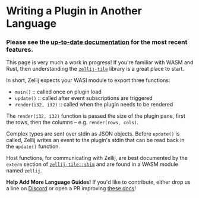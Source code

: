 # Writing a Plugin in Another Language

### **Please see the [up-to-date documentation](/documentation) for the most recent features.**

This page is very much a work in progress! If you're familiar with WASM and Rust, then understanding the [`zellij-tile`][zellij-tile] library is a great place to start.

In short, Zellij expects your WASI module to export three functions:
- `main()` :: called once on plugin load
- `update()` :: called after event subscriptions are triggered
- `render(i32, i32)` :: called when the plugin needs to be rendered

The `render(i32, i32)` function is passed the size of the plugin pane, first the rows, then the columns – e.g. `render(rows, cols)`.

Complex types are sent over stdin as JSON objects. Before `update()` is called, Zellij writes an event to the plugin's stdin that can be read back in the `update()` function.

Host functions, for communicating with Zellij, are best documented by the `extern` section of [`zellij-tile::shim`][shim] and are found in a WASM module named `zellij`.

**Help Add More Language Guides!** If you'd like to contribute, either drop us a line on [Discord][discord] or open a PR improving [these docs][docs]!

[zellij-tile]: https://github.com/zellij-org/zellij/tree/main/zellij-tile
[shim]: https://github.com/zellij-org/zellij/blob/main/zellij-tile/src/shim.rs
[discord]: https://discord.gg/CrUAFH3
[docs]: https://github.com/zellij-org/zellij-org.github.io/tree/main/docs
